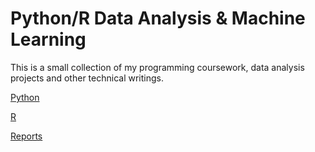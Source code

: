 # Python/R Data Analysis & Machine Learning

This is a small collection of my programming coursework, data analysis projects and other technical writings. 


[Python](https://github.com/schr0841/GitRepo/tree/master/Python)

[R](https://github.com/schr0841/GitRepo/tree/master/R)

[Reports](https://github.com/schr0841/GitRepo/tree/master/Reports)
